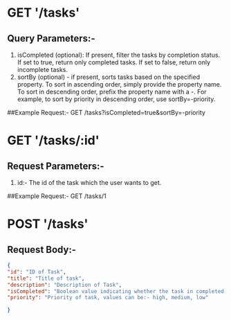 # GET '/tasks'

## Query Parameters:-

  1) isCompleted (optional): If present, filter the tasks by completion status. If set to true, return only completed tasks. If set to false, return only incomplete tasks.
  2) sortBy (optional) - if present, sorts tasks based on the specified property. To sort in ascending order, simply provide the property name. To sort in descending order, prefix the property name with a -. For example, to sort by priority in descending order, use sortBy=-priority.

##Example Request:- GET /tasks?isCompleted=true&sortBy=-priority

# GET '/tasks/:id'

## Request Parameters:-

1) id:- The id of the task which the user wants to get.

##Example Request:- GET /tasks/1

# POST '/tasks'

## Request Body:-

  ```json
{
  "id": "ID of Task",
  "title": "Title of task",
  "description": "Description of Task",
  "isCompleted": "Boolean value indicating whether the task in completed or not",
  "priority": "Priority of task, values can be:- high, medium, low"
  
}
```
  
  
